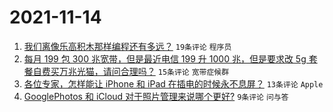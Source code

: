 # 2021-11-14

1. [我们离像乐高积木那样编程还有多远？](https://www.v2ex.com/t/815228) `19条评论` `程序员`
1. [每月 199 包 300 兆宽带，但是最近电信 199 升 1000 兆，但是要求改 5g 套餐自费买万兆光猫，请问合理吗？](https://www.v2ex.com/t/815231) `15条评论` `宽带症候群`
1. [各位专家，怎样能让 iPhone 和 iPad 在插电的时候永不息屏？](https://www.v2ex.com/t/815227) `13条评论` `Apple`
1. [GooglePhotos 和 iCloud 对于照片管理来说哪个更好?](https://www.v2ex.com/t/815239) `9条评论` `问与答`
